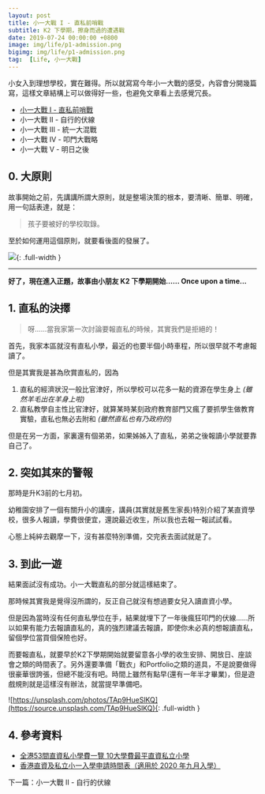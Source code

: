 ```yaml
---
layout: post
title: 小一大戰 I - 直私前哨戰
subtitle: K2 下學期，擦身而過的遭遇戰
date: 2019-07-24 00:00:00 +0800
image: img/life/p1-admission.png
bigimg: img/life/p1-admission.png
tag:  [Life, 小一大戰]
---
```


小女入到理想學校，實在難得。所以就寫寫今年小一大戰的感受，內容會分開幾篇寫，這樣文章結構上可以做得好一些，也避免文章看上去感覺冗長。

- [小一大戰 I - 直私前哨戰](../2019-07-24-primary-war-1)
- 小一大戰 II - 自行的伏線
- 小一大戰 III - 統一大混戰
- 小一大戰 IV - 叩門大戰略
- 小一大戰 V - 明日之後

## 0. 大原則

故事開始之前，先講講所謂大原則，就是整場決策的根本，要清晰、簡單、明確，用一句話表達，就是：

> 孩子要被好的學校取錄。

至於如何運用這個原則，就要看後面的發展了。

![](https://images.freeimages.com/images/large-previews/ec3/soccer-strategy-1504517.jpg){: .full-width }

---

**好了，現在進入正題，故事由小朋友 K2 下學期開始…… Once upon a time...**

## 1. 直私的決擇

> 呀……當我家第一次討論要報直私的時候，其實我們是拒絕的！

首先，我家本區就沒有直私小學，最近的也要半個小時車程，所以很早就不考慮報讀了。

但是其實我是甚為欣賞直私的，因為

1. 直私的經濟狀況一般比官津好，所以學校可以花多一點的資源在學生身上 _(雖然羊毛出在羊身上啦)_
2. 直私教學自主性比官津好，就算某時某刻政府教育部門又瘋了要抓學生做教育實驗，直私也無必去附和 _(雖然直私也有乃政府的)_

但是在另一方面，家裏還有個弟弟，如果姊姊入了直私，弟弟之後報讀小學就要靠自己了。

## 2. 突如其來的警報

那時是升K3前的七月初。

幼稚園安排了一個有關升小的講座，講員(其實就是舊生家長)特別介紹了某直資學校，很多人報讀，學費很便宜，還說最近收生，所以我也去報一報試試看。

心態上純綷去觀摩一下，沒有甚麼特別準備，交完表去面試就是了。

## 3. 到此一遊

結果面試沒有成功。小一大戰直私的部分就這樣結束了。

那時候其實我是覺得沒所謂的，反正自己就沒有想過要女兒入讀直資小學。

但是因為當時沒有任何直私學位在手，結果就埋下了一年後瘋狂叩門的伏線……所以如果有能力去報讀直私的，真的強烈建議去報讀，即使你未必真的想報讀直私，留個學位當買個保險也好。

而要報直私，就要早於K2下學期開始就要留意各小學的收生安排、開放日、座談會之類的時間表了。另外還要準備「戰衣」和Portfolio之類的道具，不是說要做得很豪華很誇張，但總不能沒有吧。時間上雖然有點早(還有一年半才畢業)，但是遊戲規則就是這樣沒有辦法，就當提早準備吧。

![https://unsplash.com/photos/TAp9HueSlKQ](https://source.unsplash.com/TAp9HueSlKQ){: .full-width }

## 4. 參考資料
* [全港53間直資私小學費一覽 10大學費最平直資私立小學](https://www.sundaykiss.com/256692/education/%E5%AD%B8%E8%B2%BB%E6%9C%80%E5%B9%B3%E7%9B%B4%E8%B3%87%E7%A7%81%E7%AB%8B%E5%B0%8F%E5%AD%B8-%E5%85%A8%E6%B8%AF53%E9%96%93%E7%9B%B4%E8%B3%87%E7%A7%81%E5%B0%8F%E5%AD%B8%E8%B2%BB/)
* [香港直資及私立小一入學申請時間表（適用於 2020 年九月入學）](https://www.schooland.hk/post/p1as2020)

下一篇：小一大戰 II - 自行的伏線
